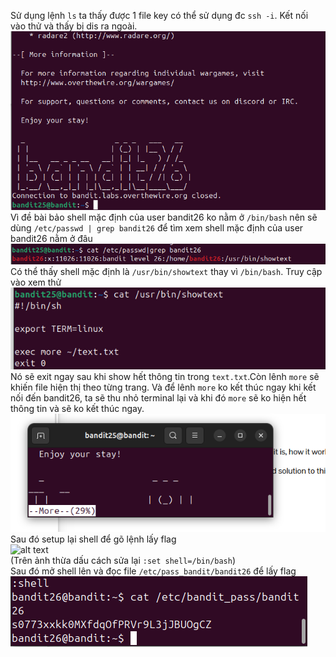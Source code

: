 Sử dụng lệnh `ls` ta thấy được 1 file key có thể sử dụng đc `ssh -i`. Kết nối vào thử và thấy bị dis ra ngoài.\
![alt text](image/26.1.png)\
Vì đề bài bảo shell mặc định của user bandit26 ko nằm ở `/bin/bash` nên sẽ dùng `/etc/passwd | grep bandit26` để tìm xem shell mặc định của user bandit26 nằm ở đâu\
![](image/26.2.png)\
Có thể thấy shell mặc định là `/usr/bin/showtext` thay vì `/bin/bash`. Truy cập vào xem thử\
![](image/26.3.png)\
Nó sẽ exit ngay sau khi show hết thông tin trong `text.txt`.Còn lênh `more` sẽ khiến file hiện thị theo từng trang. Và để lênh `more` ko kết thúc ngay khi kết nối đến bandit26, ta sẽ thu nhỏ terminal lại và khi đó `more` sẽ ko hiện hết thông tin và sẽ ko kết thúc ngay.\
![alt text](image/26.4.png)\
Sau đó setup lại shell để gõ lệnh lấy flag\
![alt text](image26.5.png)\
(Trên ảnh thừa dấu cách sửa lại `:set shell=/bin/bash`)\
Sau đó mở shell lên và đọc file `/etc/pass_bandit/bandit26` để lấy flag\
![alt text](image/26.6.png)